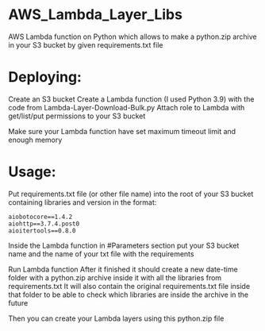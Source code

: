 # AWS_Lambda_Layer_Libs
AWS Lambda function on Python which allows to make a python.zip archive in your S3 bucket by given requirements.txt file

# Deploying:
Create an S3 bucket
Create a Lambda function (I used Python 3.9) with the code from Lambda-Layer-Download-Bulk.py
Attach role to Lambda with get/list/put permissions to your S3 bucket

Make sure your Lambda function have set maximum timeout limit and enough memory

# Usage:

Put requirements.txt file (or other file name) into the root of your S3 bucket containing libraries and version in the format:
```
aiobotocore==1.4.2
aiohttp==3.7.4.post0
aioitertools==0.8.0
```

Inside the Lambda function in #Parameters section put your S3 bucket name and the name of your txt file with the requirements

Run Lambda function
After it finished it should create a new date-time folder with a python.zip archive inside it with all the libraries from requirements.txt
It will also contain the original requirements.txt file inside that folder to be able to check which libraries are inside the archive in the future

Then you can create your Lambda layers using this python.zip file